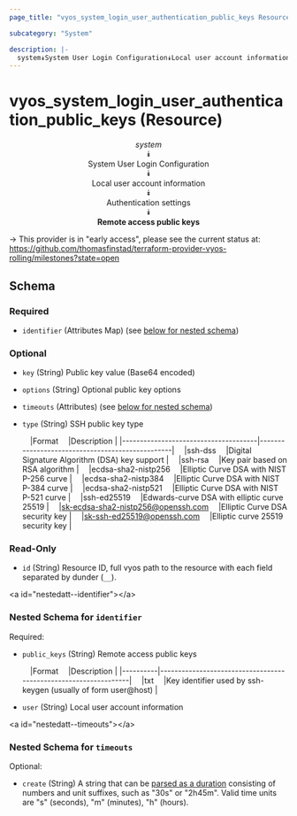 ```yaml
---
page_title: "vyos_system_login_user_authentication_public_keys Resource - vyos"

subcategory: "System"

description: |- 
  system⯯System User Login Configuration⯯Local user account information⯯Authentication settings⯯Remote access public keys
---
```


# vyos_system_login_user_authentication_public_keys (Resource)
<center>

*system*  
⯯  
System User Login Configuration  
⯯  
Local user account information  
⯯  
Authentication settings  
⯯  
**Remote access public keys**


</center>

-> This provider is in "early access", please see the current status at: https://github.com/thomasfinstad/terraform-provider-vyos-rolling/milestones?state=open

## Schema

### Required

- `identifier` (Attributes Map) (see [below for nested schema](#nestedatt--identifier))

### Optional

- `key` (String) Public key value (Base64 encoded)
- `options` (String) Optional public key options
- `timeouts` (Attributes) (see [below for nested schema](#nestedatt--timeouts))
- `type` (String) SSH public key type

    &emsp;|Format                              &emsp;|Description                                    |
    |--------------------------------------|-------------------------------------------------|
    &emsp;|ssh-dss                             &emsp;|Digital Signature Algorithm (DSA) key support  |
    &emsp;|ssh-rsa                             &emsp;|Key pair based on RSA algorithm                |
    &emsp;|ecdsa-sha2-nistp256                 &emsp;|Elliptic Curve DSA with NIST P-256 curve       |
    &emsp;|ecdsa-sha2-nistp384                 &emsp;|Elliptic Curve DSA with NIST P-384 curve       |
    &emsp;|ecdsa-sha2-nistp521                 &emsp;|Elliptic Curve DSA with NIST P-521 curve       |
    &emsp;|ssh-ed25519                         &emsp;|Edwards-curve DSA with elliptic curve 25519    |
    &emsp;|sk-ecdsa-sha2-nistp256@openssh.com  &emsp;|Elliptic Curve DSA security key                |
    &emsp;|sk-ssh-ed25519@openssh.com          &emsp;|Elliptic curve 25519 security key              |

### Read-Only

- `id` (String) Resource ID, full vyos path to the resource with each field separated by dunder (`__`).

&lt;a id=&#34;nestedatt--identifier&#34;&gt;&lt;/a&gt;
### Nested Schema for `identifier`

Required:

- `public_keys` (String) Remote access public keys

    &emsp;|Format  &emsp;|Description                                                    |
    |----------|-----------------------------------------------------------------|
    &emsp;|txt     &emsp;|Key identifier used by ssh-keygen (usually of form user@host)  |
- `user` (String) Local user account information


&lt;a id=&#34;nestedatt--timeouts&#34;&gt;&lt;/a&gt;
### Nested Schema for `timeouts`

Optional:

- `create` (String) A string that can be [parsed as a duration](https://pkg.go.dev/time#ParseDuration) consisting of numbers and unit suffixes, such as &#34;30s&#34; or &#34;2h45m&#34;. Valid time units are &#34;s&#34; (seconds), &#34;m&#34; (minutes), &#34;h&#34; (hours).  
